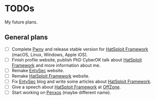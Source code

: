 # TODOs

My future plans.

## General plans

- [ ] Complete [Pwny](https://github.com/EntySec/Pwny) and release stable version for [HatSploit Framework](https://github.com/EntySec/HatSploit) (macOS, Linux, Windows, Apple iOS).
- [ ] Finish profile website, publish PhD CyberOK talk about [HatSploit Framework](https://github.com/EntySec/HatSploit) and more information about me.
- [ ] Remake [EntySec](https://github.com/EntySec) website.
- [ ] Remake [HatSploit Framework](https://github.com/EntySec/HatSploit) website.
- [ ] Fix [EntySec](https://github.com/EntySec) blog and write some articles about [HatSploit Framework](https://github.com/EntySec/HatSploit).
- [ ] Give a speech about [HatSploit Framework](https://github.com/EntySec/HatSploit) at [OffZone](https://offzone.moscow).
- [ ] Start working on [Penxos](https://github.com/EntySec/Penxos) (maybe different name).
